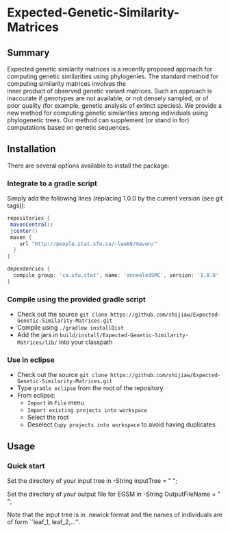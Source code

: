 # Expected-Genetic-Similarity-Matrices
Summary
-------

<!-- [![Build Status](https://travis-ci.org/alexandrebouchard/phylosmcsampler.png?branch=master)](https://travis-ci.org/alexandrebouchard/phylosmcsampler) -->

Expected genetic similarity matrices is a recently proposed approach for computing genetic similarities using phylogenies. 
The standard method for computing similarity matrices involves the  
inner product of observed genetic variant matrices. Such an approach is inaccurate if genotypes are not available, or not densely sampled, or of poor quality (for example, genetic analysis of extinct species). We provide a new method for computing genetic similarities among individuals using phylogenetic trees. Our method can supplement (or stand in for) computations based on genetic sequences. 

Installation
------------


There are several options available to install the package:

### Integrate to a gradle script

Simply add the following lines (replacing 1.0.0 by the current version (see git tags)):

```groovy
repositories {
 mavenCentral()
 jcenter()
 maven {
    url "http://people.stat.sfu.ca/~lwa68/maven/"
  }
}

dependencies {
  compile group: 'ca.sfu.stat', name: 'annealedSMC', version: '1.0.0'
}
```

### Compile using the provided gradle script

- Check out the source ``git clone https://github.com/shijiaw/Expected-Genetic-Similarity-Matrices.git``
- Compile using ``./gradlew installDist``
- Add the jars in ``build/install/Expected-Genetic-Similarity-Matrices/lib/`` into your classpath

### Use in eclipse

- Check out the source ``git clone https://github.com/shijiaw/Expected-Genetic-Similarity-Matrices.git``
- Type ``gradle eclipse`` from the root of the repository
- From eclipse:
  - ``Import`` in ``File`` menu
  - ``Import existing projects into workspace``
  - Select the root
  - Deselect ``Copy projects into workspace`` to avoid having duplicates


Usage
-----

### Quick start
Set the directory of your input tree in 
-String inputTree = " ";

Set the directory of your output file for EGSM in 
-String OutputFileName = " ";

Note that the input tree is in .newick format and the names of individuals are of form ``leaf_1, leaf_2,...''.

